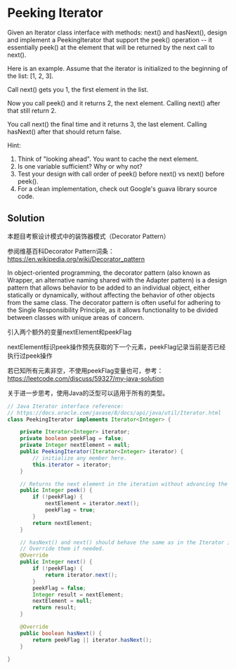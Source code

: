 # Peeking Iterator

Given an Iterator class interface with methods: next() and hasNext(), design and implement a PeekingIterator that support the peek() operation -- it essentially peek() at the element that will be returned by the next call to next().

Here is an example. Assume that the iterator is initialized to the beginning of the list: [1, 2, 3].

Call next() gets you 1, the first element in the list.

Now you call peek() and it returns 2, the next element. Calling next() after that still return 2.

You call next() the final time and it returns 3, the last element. Calling hasNext() after that should return false.

Hint:

1. Think of "looking ahead". You want to cache the next element.
2. Is one variable sufficient? Why or why not?
3. Test your design with call order of peek() before next() vs next() before peek().
4. For a clean implementation, check out Google's guava library source code.

## Solution

本题目考察设计模式中的装饰器模式（Decorator Pattern）

参阅维基百科Decorator Pattern词条：https://en.wikipedia.org/wiki/Decorator_pattern

In object-oriented programming, the decorator pattern (also known as Wrapper, an alternative naming shared with the Adapter pattern) is a design pattern that allows behavior to be added to an individual object, either statically or dynamically, without affecting the behavior of other objects from the same class. The decorator pattern is often useful for adhering to the Single Responsibility Principle, as it allows functionality to be divided between classes with unique areas of concern.

引入两个额外的变量nextElement和peekFlag

nextElement标识peek操作预先获取的下一个元素，peekFlag记录当前是否已经执行过peek操作

若已知所有元素非空，不使用peekFlag变量也可，参考：https://leetcode.com/discuss/59327/my-java-solution

关于进一步思考，使用Java的泛型可以适用于所有的类型。

```java
// Java Iterator interface reference:
// https://docs.oracle.com/javase/8/docs/api/java/util/Iterator.html
class PeekingIterator implements Iterator<Integer> {

    private Iterator<Integer> iterator;
    private boolean peekFlag = false;
    private Integer nextElement = null;
    public PeekingIterator(Iterator<Integer> iterator) {
        // initialize any member here.
        this.iterator = iterator;
    }

    // Returns the next element in the iteration without advancing the iterator.
    public Integer peek() {
        if (!peekFlag) {
            nextElement = iterator.next();
            peekFlag = true;
        }
        return nextElement;
    }

    // hasNext() and next() should behave the same as in the Iterator interface.
    // Override them if needed.
    @Override
    public Integer next() {
        if (!peekFlag) {
            return iterator.next();
        }
        peekFlag = false;
        Integer result = nextElement;
        nextElement = null;
        return result;
    }

    @Override
    public boolean hasNext() {
        return peekFlag || iterator.hasNext();
    }

}
```


